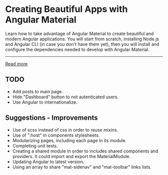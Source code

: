 # Creating Beautiful Apps with Angular Material

Learn how to take advantage of Angular Material to create beautiful and modern Angular applications. You will start from scratch, installing Node.js and Angular CLI (in case you don't have them yet), then you will install and configure the dependencies needed to develop with Angular Material.

---

[Read more](https://auth0.com/blog/creating-beautiful-apps-with-angular-material/)

## TODO
- Add posts to main page.
- Hide "Dashboard"  button to not autenticated users.
- Use Angular to internationalize.


## Suggestions - Improvements
- Use of scss instead of css in order to reuse mixins.
- Use of ":host" in components stylesheets.
- Modularizing pages, including each page in its module.
- Completing unit tests.
- Creating a shared module in order to includes shared components and providers. It could import and export the MaterialModule.
- Updating Angular to latest version.
- Using an array to share "mat-sidenav" and "mat-toolbar" links lists.
